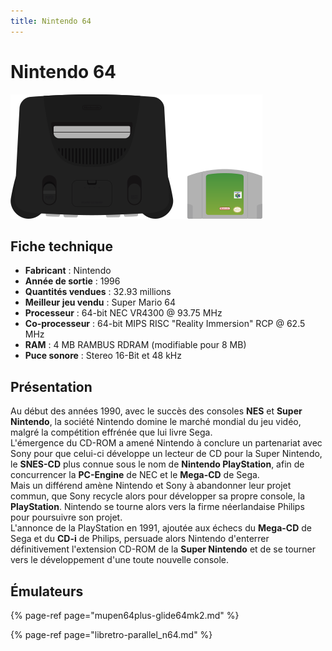 ```yaml
---
title: Nintendo 64
---
```


# Nintendo 64

![](/migration-images/emulateurs/consoles-de-salon/nintendo-64/image%20%28332%29.png)

## Fiche technique

* **Fabricant** : Nintendo
* **Année de sortie** : 1996
* **Quantités vendues** : 32.93 millions
* **Meilleur jeu vendu** : Super Mario 64
* **Processeur** : 64-bit NEC VR4300 @ 93.75 MHz
* **Co-processeur** : 64-bit MIPS RISC "Reality Immersion" RCP @ 62.5 MHz
* **RAM** : 4 MB RAMBUS RDRAM \(modifiable pour 8 MB\)
* **Puce sonore**  : Stereo 16-Bit et 48 kHz

## Présentation

Au début des années 1990, avec le succès des consoles **NES** et **Super Nintendo**, la société Nintendo domine le marché mondial du jeu vidéo, malgré la compétition effrénée que lui livre Sega.  
L'émergence du CD-ROM a amené Nintendo à conclure un partenariat avec Sony pour que celui-ci développe un lecteur de CD pour la Super Nintendo, le **SNES-CD** plus connue sous le nom de **Nintendo PlayStation**, afin de concurrencer la **PC-Engine** de NEC et le **Mega-CD** de Sega.  
Mais un différend amène Nintendo et Sony à abandonner leur projet commun, que Sony recycle alors pour développer sa propre console, la **PlayStation**. Nintendo se tourne alors vers la firme néerlandaise Philips pour poursuivre son projet.  
L'annonce de la PlayStation en 1991, ajoutée aux échecs du **Mega-CD** de Sega et du **CD-i** de Philips, persuade alors Nintendo d'enterrer définitivement l'extension CD-ROM de la **Super Nintendo** et de se tourner vers le développement d'une toute nouvelle console.

## Émulateurs

{% page-ref page="mupen64plus-glide64mk2.md" %}

{% page-ref page="libretro-parallel\_n64.md" %}

